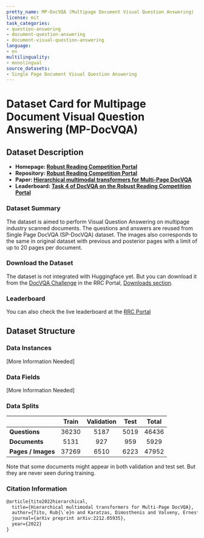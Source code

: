 ```yaml
---
pretty_name: MP-DocVQA (Multipage Document Visual Question Answering)
license: mit
task_categories:
- question-answering
- document-question-answering
- document-visual-question-answering
language:
- en
multilinguality:
- monolingual
source_datasets:
- Single Page Document Visual Question Answering
---
```


# Dataset Card for Multipage Document Visual Question Answering (MP-DocVQA)

## Dataset Description

- **Homepage: [Robust Reading Competition Portal](https://rrc.cvc.uab.es/?ch=17&com=introduction)** 
- **Repository: [Robust Reading Competition Portal](https://rrc.cvc.uab.es/?ch=17&com=downloads)** 
- **Paper: [Hierarchical multimodal transformers for Multi-Page DocVQA](https://arxiv.org/abs/2212.05935.pdf])** 
- **Leaderboard: [Task 4 of DocVQA on the Robust Reading Competition Portal](https://rrc.cvc.uab.es/?ch=17&com=evaluation&task=4)**

### Dataset Summary

The dataset is aimed to perform Visual Question Answering on multipage industry scanned documents. The questions and answers are reused from Single Page DocVQA (SP-DocVQA) dataset. The images also corresponds to the same in original dataset with previous and posterior pages with a limit of up to 20 pages per document.

### Download the Dataset

The dataset is not integrated with Huggingface yet. But you can download it from the [DocVQA Challenge](https://rrc.cvc.uab.es/?ch=17) in the RRC Portal, [Downloads section](https://rrc.cvc.uab.es/?ch=17&com=downloads).

### Leaderboard

You can also check the live leaderboard at the [RRC Portal](https://rrc.cvc.uab.es/?ch=17&com=evaluation&task=4)


## Dataset Structure

### Data Instances

[More Information Needed]

### Data Fields

[More Information Needed]

### Data Splits

|          | Train | Validation | Test | Total |
|----------|:-----:|:-----------:|:------:|:-------:|
|**Questions** |36230 |   5187     |5019  | 46436 |
|**Documents** |5131 |   927     |959  | 5929 |
|**Pages / Images**     |37269 |   6510     |6223  | 47952 |

Note that some documents might appear in both validation and test set. But they are never seen during training.

### Citation Information

```tex
@article{tito2022hierarchical,
  title={Hierarchical multimodal transformers for Multi-Page DocVQA},
  author={Tito, Rub{\`e}n and Karatzas, Dimosthenis and Valveny, Ernest},
  journal={arXiv preprint arXiv:2212.05935},
  year={2022}
}
```

